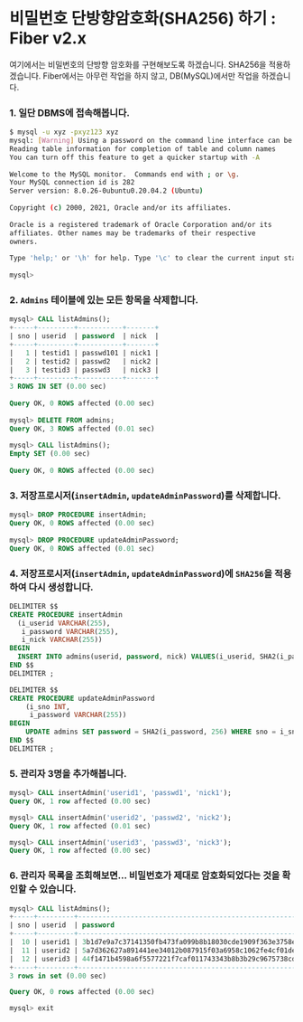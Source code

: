 # 비밀번호 단방향암호화(SHA256) 하기 : Fiber v2.x

여기에서는 비밀번호의 단방향 암호화를 구현해보도록 하겠습니다. SHA256을 적용하겠습니다. Fiber에서는 아무런 작업을 하지 않고, DB(MySQL)에서만 작업을 하겠습니다.

### 1. 일단 DBMS에 접속해봅니다.
```bash
$ mysql -u xyz -pxyz123 xyz
mysql: [Warning] Using a password on the command line interface can be insecure.
Reading table information for completion of table and column names
You can turn off this feature to get a quicker startup with -A
 
Welcome to the MySQL monitor.  Commands end with ; or \g.
Your MySQL connection id is 282
Server version: 8.0.26-0ubuntu0.20.04.2 (Ubuntu)
 
Copyright (c) 2000, 2021, Oracle and/or its affiliates.
 
Oracle is a registered trademark of Oracle Corporation and/or its
affiliates. Other names may be trademarks of their respective
owners.
 
Type 'help;' or '\h' for help. Type '\c' to clear the current input statement.
 
mysql>
```

### 2. `Admins` 테이블에 있는 모든 항목을 삭제합니다.
```sql
mysql> CALL listAdmins();
+-----+---------+-----------+-------+
| sno | userid  | password  | nick  |
+-----+---------+-----------+-------+
|   1 | testid1 | passwd101 | nick1 |
|   2 | testid2 | passwd2   | nick2 |
|   3 | testid3 | passwd3   | nick3 |
+-----+---------+-----------+-------+
3 ROWS IN SET (0.00 sec)
 
Query OK, 0 ROWS affected (0.00 sec)
 
mysql> DELETE FROM admins;
Query OK, 3 ROWS affected (0.01 sec)
 
mysql> CALL listAdmins();
Empty SET (0.00 sec)
 
Query OK, 0 ROWS affected (0.00 sec)
```

### 3. 저장프로시저(`insertAdmin`, `updateAdminPassword`)를 삭제합니다.
```sql
mysql> DROP PROCEDURE insertAdmin;
Query OK, 0 ROWS affected (0.00 sec)
 
mysql> DROP PROCEDURE updateAdminPassword;
Query OK, 0 ROWS affected (0.01 sec)
```

### 4. 저장프로시저(`insertAdmin`, `updateAdminPassword`)에 `SHA256`을 적용하여 다시 생성합니다.
```sql
DELIMITER $$
CREATE PROCEDURE insertAdmin
  (i_userid VARCHAR(255),
   i_password VARCHAR(255),
   i_nick VARCHAR(255))
BEGIN
  INSERT INTO admins(userid, password, nick) VALUES(i_userid, SHA2(i_password, 256), i_nick);
END $$
DELIMITER ;
```
```sql
DELIMITER $$
CREATE PROCEDURE updateAdminPassword
    (i_sno INT,
     i_password VARCHAR(255))
BEGIN
    UPDATE admins SET password = SHA2(i_password, 256) WHERE sno = i_sno;
END $$
DELIMITER ;
```

### 5. 관리자 3명을 추가해봅니다.
```sql
mysql> CALL insertAdmin('userid1', 'passwd1', 'nick1');
Query OK, 1 row affected (0.00 sec)

mysql> CALL insertAdmin('userid2', 'passwd2', 'nick2');
Query OK, 1 row affected (0.01 sec)

mysql> CALL insertAdmin('userid3', 'passwd3', 'nick3');
Query OK, 1 row affected (0.00 sec)
```

### 6. 관리자 목록을 조회해보면… 비밀번호가 제대로 암호화되었다는 것을 확인할 수 있습니다.
```sql
mysql> CALL listAdmins();
+-----+---------+------------------------------------------------------------------+-------+
| sno | userid  | password                                                         | nick  |
+-----+---------+------------------------------------------------------------------+-------+
|  10 | userid1 | 3b1d7e9a7c37141350fb473fa099b8b18030cde1909f363e3758e52d4ea1a7b4 | nick1 |
|  11 | userid2 | 5a7d362627a891441ee34012b087915f03a6958c1062fe4cf01de24abecee053 | nick2 |
|  12 | userid3 | 44f1471b4598a6f5577221f7caf011743343b8b3b29c9675738cd225055563b7 | nick3 |
+-----+---------+------------------------------------------------------------------+-------+
3 rows in set (0.00 sec)

Query OK, 0 rows affected (0.00 sec)

mysql> exit
```
